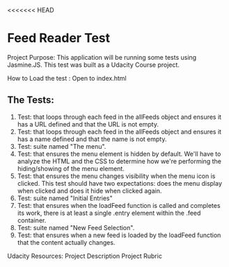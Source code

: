 <<<<<<< HEAD
# Feed Reader Test

Project Purpose:
This application will be running some tests using Jasmine.JS.
This test was built as a Udacity Course project.

How to Load the test :
Open to index.html

## The Tests:
1. Test: that loops through each feed in the allFeeds object
 and ensures it has a URL defined and that the URL is not empty.
2. Test: that loops through each feed in the allFeeds object
 and ensures it has a name defined and that the name is not empty.
3. Test: suite named "The menu".
4. Test: that ensures the menu element is hidden by default.
 We'll have to analyze the HTML and the CSS to determine how we're performing the hiding/showing of the menu element.
5. Test: that ensures the menu changes visibility when
 the menu icon is clicked. This test should have two expectations: does the menu display when clicked and does it hide when clicked again.
6. Test: suite named "Initial Entries"
7. Test: that ensures when the loadFeed function is called and completes its work, there is at least a single .entry element within the .feed container.
8. Test: suite named "New Feed Selection".
9. Test: that ensures when a new feed is loaded by the loadFeed function that the content actually changes.

Udacity Resources: Project Description Project Rubric

